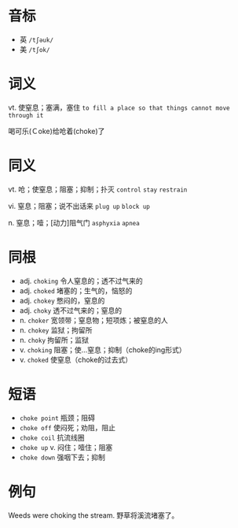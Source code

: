 # 音标

- 英 `/tʃəuk/`
- 美 `/tʃok/`

# 词义

vt. 使窒息；塞满，塞住
`to fill a place so that things cannot move through it`



喝可乐(Ｃoke)给呛着(choke)了

# 同义

vt. 呛；使窒息；阻塞；抑制；扑灭
`control` `stay` `restrain`

vi. 窒息；阻塞；说不出话来
`plug up` `block up`

n. 窒息；噎；[动力]阻气门
`asphyxia` `apnea`

# 同根

- adj. `choking` 令人窒息的；透不过气来的
- adj. `choked` 堵塞的；生气的，恼怒的
- adj. `chokey` 憋闷的，窒息的
- adj. `choky` 透不过气来的；窒息的
- n. `choker` 宽领带；窒息物；短项炼；被窒息的人
- n. `chokey` 监狱；拘留所
- n. `choky` 拘留所；监狱
- v. `choking` 阻塞；使…窒息；抑制（choke的ing形式）
- v. `choked` 使窒息（choke的过去式）

# 短语

- `choke point` 瓶颈；阻碍
- `choke off` 使闷死；劝阻，阻止
- `choke coil` 抗流线圈
- `choke up` v. 闷住；噎住；阻塞
- `choke down` 强咽下去；抑制

# 例句

Weeds were choking the stream.
野草将溪流堵塞了。


